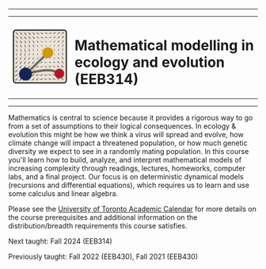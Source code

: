 <hr>
<center>
<table style="border: none;">
	<td style="border: none;">
		<img style="width: 10vh;" src='images/favicon.svg'></img>
	</td>
	<td style="border: none;">
		<h1>Mathematical modelling in ecology and evolution (EEB314)</h1>
	</td>
</table>
</center>
<hr>

Mathematics is central to science because it provides a rigorous way to go from a set of assumptions to their logical consequences. In ecology & evolution this might be how we think a virus will spread and evolve, how climate change will impact a threatened population, or how much genetic diversity we expect to see in a randomly mating population. In this course you'll learn how to build, analyze, and interpret mathematical models of increasing complexity through readings, lectures, homeworks, computer labs, and a final project. Our focus is on deterministic dynamical models (recursions and differential equations), which requires us to learn and use some calculus and linear algebra.

Please see the [University of Toronto Academic Calendar](https://artsci.calendar.utoronto.ca/course/eeb314h1) for more details on the course prerequisites and additional information on the distribution/breadth requirements this course satisfies.

Next taught: Fall 2024 (EEB314)

Previously taught: Fall 2022 (EEB430), Fall 2021 (EEB430)

